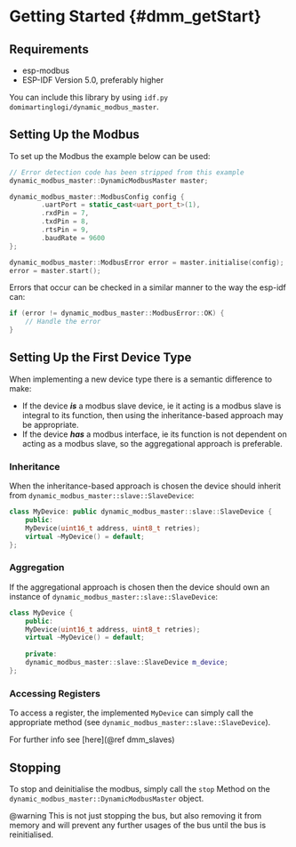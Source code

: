 # Getting Started {#dmm_getStart}

## Requirements

- esp-modbus
- ESP-IDF Version 5.0, preferably higher

You can include this library by using `idf.py domimartinglogi/dynamic_modbus_master`.

## Setting Up the Modbus

To set up the Modbus the example below can be used:

```c++
// Error detection code has been stripped from this example
dynamic_modbus_master::DynamicModbusMaster master;

dynamic_modbus_master::ModbusConfig config {
        .uartPort = static_cast<uart_port_t>(1),
        .rxdPin = 7,
        .txdPin = 8,
        .rtsPin = 9,
        .baudRate = 9600
};

dynamic_modbus_master::ModbusError error = master.initialise(config);
error = master.start();
```

Errors that occur can be checked in a similar manner to the way the esp-idf can:

```c++
if (error != dynamic_modbus_master::ModbusError::OK) {
    // Handle the error
}
```

## Setting Up the First Device Type

When implementing a new device type there is a semantic difference to make:
- If the device ***is*** a modbus slave device, ie it acting is a modbus slave is integral to its function, 
  then using the inheritance-based approach may be appropriate.
- If the device ***has*** a modbus interface, ie its function is not dependent on acting as a modbus slave,
  so the aggregational approach is preferable.

### Inheritance

When the inheritance-based approach is chosen the device should inherit from `dynamic_modbus_master::slave::SlaveDevice`:

```c++
class MyDevice: public dynamic_modbus_master::slave::SlaveDevice {
    public:
    MyDevice(uint16_t address, uint8_t retries);
    virtual ~MyDevice() = default;
};
```

### Aggregation

If the aggregational approach is chosen then the device should own an instance of `dynamic_modbus_master::slave::SlaveDevice`:

```c++
class MyDevice {
    public:
    MyDevice(uint16_t address, uint8_t retries);
    virtual ~MyDevice() = default;
    
    private:
    dynamic_modbus_master::slave::SlaveDevice m_device;
};
```

### Accessing Registers

To access a register, the implemented `MyDevice` can simply call the appropriate method (see `dynamic_modbus_master::slave::SlaveDevice`).

For further info see [here](@ref dmm_slaves)

## Stopping

To stop and deinitialise the modbus, simply call the `stop` Method on the `dynamic_modbus_master::DynamicModbusMaster` object.

@warning This is not just stopping the bus, but also removing it from memory and will prevent any further usages of the bus until the bus is reinitialised.

